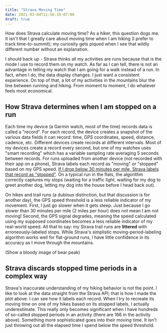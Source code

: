```yaml
---
title: "Strava Moving Time"
date: 2021-03-04T11:56:19-07:00
draft: true
---
```


How does Strava calculate moving time? As a hiker, this question dogs me. It isn't that I greatly care about moving time when I am hiking (I prefer to track time-to-summit); my curiosity gets piqued when I see that wildly different number without an explanation. 

I should back up - Strava thinks all my activities are runs because that is the mode I use to record them on my watch. As far as I can tell, there is not an advantage in telling my watch that I am going for a walk instead of a run. In fact, when I do, the data display changes. I just want a consistent experience. On top of that, a lot of my activities in the mountains blur the line between running and hiking. From moment to moment, I do whatever feels most economical.

## How Strava determines when I am stopped on a run

Each time my device (a Garmin watch, most of the time) records data is called a "record". For each record, the device creates a snapshot of the various data fields it can record: time, GPS coordinates, speed, distance, cadence, etc. Different devices create records at different intervals. Most of my devices create a record every second, but one of my watches uses "smart recording" which has a variable sampling rate averaging 5 seconds between records. For runs uploaded from another device (not recorded with their app on a phone), Strava labels each record as "moving" or "stopped" based on my GPS speed. [If I drop below 30 minutes per mile, Strava labels that record as "stopped"](https://support.strava.com/hc/en-us/articles/216917157-Strava-Training-Glossary-for-Running#moving). On a typical run in the flats, the algorithm correctly captures my stops (waiting for a traffic light, waiting for my dog to greet another dog, letting my dog into the house before I head back out). 

On hikes and trail runs (a dubious distinction, but that discussion is for another day), the GPS speed threshold is a less reliable indicator of my movement. First, I just go slower when it gets steep. Just because I go slower than 30 minutes per mile (2 miles per hour) does not mean I am not moving! Second, the GPS signal degrades, meaning the speed calculated using my supposed coordinates becomes a less reliable indicator of my real-world speed. All that to say: my Strava trail runs are **littered** with erroneously-labeled stops. While Strava's simplistic moving-period-labeling algorithm works well for flat-ground runs, I have little confidence in its accuracy as I move through the mountains.

(Show a bloody image of bear peak)

## Strava discards stopped time periods in a complex way

Strava's inaccurate understanding of my hiking behavior is not the point. I like to look at the data straight from the Strava API; that is how I made the plot above. I can see how it labels each record. When I try to recreate its moving time on one of my hikes based on its stopped labels, I actually underestimate. This really only becomes significant when I have hundreds of so-called stopped periods in an activity (there are 166 in the activity above). Something more sophisticated goes into their moving time. It isn't just throwing out all the elapsed time I spend below the speed threshold.